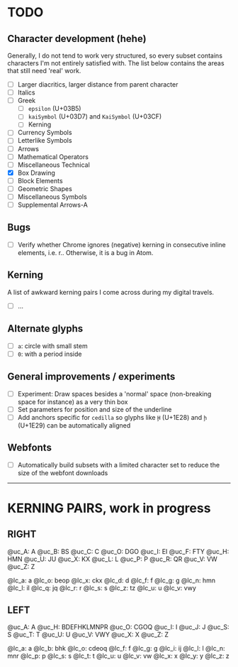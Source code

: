 # TODO

## Character development (hehe)

Generally, I do not tend to work very structured, so every subset contains characters I'm not entirely satisfied with. The list below contains the areas that still need 'real' work.

- [ ] Larger diacritics, larger distance from parent character
- [ ] Italics
- [ ] Greek
  - [ ] `epsilon` (U+03B5)
  - [ ] `kaiSymbol` (U+03D7) and `KaiSymbol` (U+03CF)
  - [ ] Kerning
- [ ] Currency Symbols
- [ ] Letterlike Symbols
- [ ] Arrows
- [ ] Mathematical Operators
- [ ] Miscellaneous Technical
- [x] Box Drawing
- [ ] Block Elements
- [ ] Geometric Shapes
- [ ] Miscellaneous Symbols
- [ ] Supplemental Arrows-A

## Bugs

- [ ] Verify whether Chrome ignores (negative) kerning in consecutive inline elements, i.e. <span>r</span><span>.</span>. Otherwise, it is a bug in Atom.

## Kerning

A list of awkward kerning pairs I come across during my digital travels.

- [ ] ...

## Alternate glyphs

- [ ] `a`: circle with small stem
- [ ] `0`: with a period inside

## General improvements / experiments

- [ ] Experiment: Draw spaces besides a 'normal' space (non-breaking space for instance) as a very thin box
- [ ] Set parameters for position and size of the underline
- [ ] Add anchors specific for `cedilla` so glyphs like `Ḩ` (U+1E28) and `ḩ` (U+1E29) can be automatically aligned

## Webfonts

- [ ] Automatically build subsets with a limited character set to reduce the size of the webfont downloads

-----

# KERNING PAIRS, work in progress

## RIGHT

@uc_A: A
@uc_B: BS
@uc_C: C
@uc_O: DGO
@uc_I: EI
@uc_F: FTY
@uc_H: HMN
@uc_U: JU
@uc_X: KX
@uc_L: L
@uc_P: P
@uc_R: QR
@uc_V: VW
@uc_Z: Z

@lc_a: a
@lc_o: beop
@lc_x: ckx
@lc_d: d
@lc_f: f
@lc_g: g
@lc_n: hmn
@lc_l: il
@lc_q: jq
@lc_r: r
@lc_s: s
@lc_z: tz
@lc_u: u
@lc_v: vwy

## LEFT

@uc_A: A
@uc_H: BDEFHKLMNPR
@uc_O: CGOQ
@uc_I: I
@uc_J: J
@uc_S: S
@uc_T: T
@uc_U: U
@uc_V: VWY
@uc_X: X
@uc_Z: Z

@lc_a: a
@lc_b: bhk
@lc_o: cdeoq
@lc_f: f
@lc_g: g
@lc_i: ij
@lc_l: l
@lc_n: mnr
@lc_p: p
@lc_s: s
@lc_t: t
@lc_u: u
@lc_v: vw
@lc_x: x
@lc_y: y
@lc_z: z
